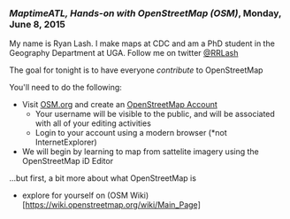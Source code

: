 ### *MaptimeATL, Hands-on with OpenStreetMap (OSM)*, Monday, June 8, 2015

My name is Ryan Lash.  I make maps at CDC and am a PhD student in the Geography Department at UGA.  Follow me on twitter [@RRLash](https://twitter.com/rrlash)

The goal for tonight is to have everyone *contribute* to OpenStreetMap

You'll need to do the following:   
  - Visit [OSM.org](https://www.openstreetmap.org) and create an [OpenStreetMap Account](https://www.openstreetmap.org/user/new)
    - Your username will be visible to the public, and will be associated with all of your editing activities
    - Login to your account using a modern browser (*not InternetExplorer)
  - We will begin by learning to map from sattelite imagery using the OpenStreetMap iD Editor

...but first, a bit more about what OpenStreetMap is
  - explore for yourself on (OSM Wiki)[https://wiki.openstreetmap.org/wiki/Main_Page]

